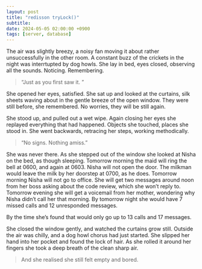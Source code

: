 ```yaml
---
layout: post
title: "redisson tryLock()"
subtitle: 
date: 2024-05-05 02:00:00 +0900
tags: [server, database]
---
```


The air was slightly breezy, a noisy fan moving it about rather unsuccessfully in the other room. A constant buzz of the crickets in the night was interrtupted by dog howls. She lay in bed, eyes closed, observing all the sounds. Noticing. Remembering. 

>“Just as you first saw it. ”

She opened her eyes, satisfied. She sat up and looked at the curtains, silk sheets waving about in the gentle breeze of the open window. They were still before, she remembered. No worries, they will be still again. 

She stood up, and pulled out a wet wipe. Again closing her eyes she replayed everything that had happened. Objects she touched, places she stood in. She went backwards, retracing her steps, working methodically. 

>“No signs. Nothing amiss.”

She was never there. As she stepped out of the window she looked at Nisha on the bed, as though sleeping. Tomorrow morning the maid will ring the bell at 0600, and again at 0603. Nisha will not open the door. The milkman would leave the milk by her doorstep at 0700, as he does. Tomorrow morning Nisha will not go to office. She will get two messages around noon from her boss asking about the code review, which she won’t reply to. Tomorrow evening she will get a voicemail from her mother, wondering why Nisha didn’t call her that morning. By tomorrow night she would have 7 missed calls and 12 unresponded messages. 

By the time she’s found that would only go up to 13 calls and 17 messages. 

She closed the window gently, and watched the curtains grow still. Outside the air was chilly, and a dog howl chorus had just started. She slipped her hand into her pocket and found the lock of hair. As she rolled it around her fingers she took a deep breath of the clean sharp air. 

>And she realised she still felt empty and bored. 
